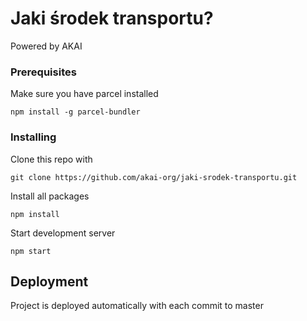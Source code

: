 # Jaki środek transportu?

Powered by AKAI

### Prerequisites

Make sure you have parcel installed

```
npm install -g parcel-bundler
```

### Installing

Clone this repo with

```
git clone https://github.com/akai-org/jaki-srodek-transportu.git
```

Install all packages

```
npm install
```

Start development server

```
npm start
```

## Deployment

Project is deployed automatically with each commit to master